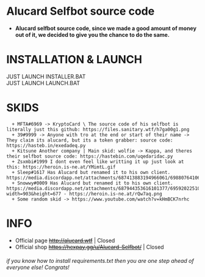 # Alucard Selfbot source code
  - **Alucard selfbot source code, since we made a good amount of money out of it, we decided to give you the chance to do the same.**
  
# INSTALLATION & LAUNCH

JUST LAUNCH INSTALLER.BAT<br>JUST LAUNCH LAUNCH.BAT

# SKIDS
      + MFTA#6969 -> KryptoCard \ The source code of his selfbot is literally just this github: https://files.sanitary.wtf/h7ga00g1.png
      + 39#9999 -> Anyone with tro at the end or start of their name -> They claim its alucard, but its a token grabber: source code: https://hasteb.in/exedadeq.py
      + Kitsune Another company | Main skid: wolfie -> Kappa, and theres their selfbot source code: https://hastebin.com/uqedaridac.py
      + Zsxmbi#1999 I dont even feel like writting it up just look at this: https://heroin.is-ne.at/YMimtL.gif
      + Sleep#1617 Has Alucard but renamed it to his own client. https://media.discordapp.net/attachments/687413883194966061/698807641065127946/unknown.png
      + Snowwy#0009 Has Alucard but renamed it to his own client. https://media.discordapp.net/attachments/687944353616101377/695920225106919514/unknown.png?width=903&height=677 - https://heroin.is-ne.at/rQw7aq.png
      + Some random skid -> https://www.youtube.com/watch?v=kHmBCK7nrhc
      
# INFO
 - Official page ~~http://alucard.wtf~~ | Closed
 - Official shop ~~https://hexpay.gg/u/Alucard-Selfbot/~~ | Closed

###### if you know how to install requirements.txt then you are one step ahead of everyone else! Congrats!

